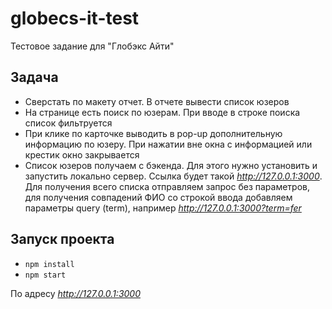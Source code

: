 # globecs-it-test
Тестовое задание для "Глобэкс Айти"

## Задача

- Сверстать по макету отчет. В отчете вывести список юзеров
- На странице есть поиск по юзерам. При вводе в строке поиска список фильтруется
- При клике по карточке выводить в pop-up дополнительную информацию по юзеру. При нажатии вне окна с информацией или крестик окно закрывается
- Список юзеров получаем с бэкенда. Для этого нужно установить  и запустить локально сервер. Ссылка будет такой *http://127.0.0.1:3000*. Для получения всего списка отправляем запрос без параметров, для получения совпадений ФИО со строкой ввода добавляем параметры query (term), например *http://127.0.0.1:3000?term=fer*

## Запуск проекта

- `npm install`
- `npm start`

 По адресу *http://127.0.0.1:3000*